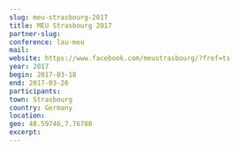 ```yaml
---
slug: meu-strasbourg-2017
title: MEU Strasbourg 2017
partner-slug: 
conference: lau-meu
mail:
website: https://www.facebook.com/meustrasbourg/?fref=ts
year: 2017
begin: 2017-03-18
end: 2017-03-26
participants:
town: Strasbourg
country: Germany
location:
geo: 48.59746,7.76780
excerpt:
---
```

